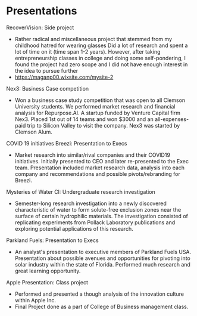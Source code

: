 # Presentations

RecoverVision: Side project
 - Rather radical and miscellaneous project that stemmed from my childhood hatred for wearing glasses
 Did a lot of research and spent a lot of time on it (time span 1-2 years). However, after taking entrepreneurship classes in college and doing some self-pondering, I found the project had zero scope and I did not have enough interest in the idea to pursue further
 - https://maganp00.wixsite.com/mysite-2

 Nex3: Business Case competition
 - Won a business case study competition that was open to all Clemson University students. We performed market research and financial analysis for Repurpose.AI. A startup funded by Venture Capital firm Nex3. Placed 1st out of 14 teams and won $3000 and an all-expenses-paid trip to Silicon Valley to visit the company. Nex3 was started by Clemson Alum.

 COVID 19 initiatives Breezi: Presentation to Execs
 - Market research into similar/rival companies and their COVID19 initiatives. Initially presented to CEO and later re-presented to the Exec team. Presentation included market research data, analysis into each company and recommendations and possible pivots/rebranding for Breezi.

Mysteries of Water CI: Undergraduate research investigation
- Semester-long research investigation into a newly discovered characteristic of water to form solute-free exclusion zones near the surface of certain hydrophilic materials. The investigation consisted of replicating experiments from Pollack Laboratory publications and exploring potential applications of this research.

Parkland Fuels: Presentation to Execs
- An analyst's presentation to executive members of Parkland Fuels USA. Presentation about possible avenues and opportunities for pivoting into solar industry within the state of Florida. Performed much research and great learning opportunity.

Apple Presentation: Class project
- Performed and presented a though analysis of the innovation culture within Apple Inc.
- Final Project done as a part of College of Business management class.
